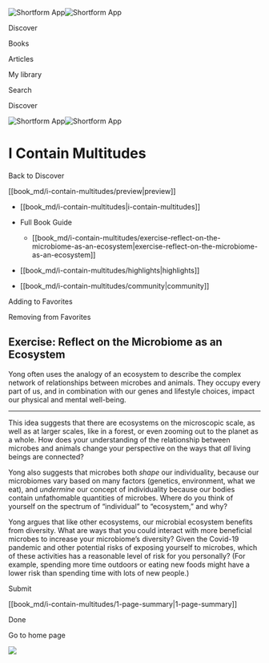 ![Shortform App](/img/logo.36a2399e.svg)![Shortform App](/img/logo-dark.70c1b072.svg)

Discover

Books

Articles

My library

Search

Discover

![Shortform App](/img/logo.36a2399e.svg)![Shortform App](/img/logo-dark.70c1b072.svg)

# I Contain Multitudes

Back to Discover

[[book_md/i-contain-multitudes/preview|preview]]

  * [[book_md/i-contain-multitudes|i-contain-multitudes]]
  * Full Book Guide

    * [[book_md/i-contain-multitudes/exercise-reflect-on-the-microbiome-as-an-ecosystem|exercise-reflect-on-the-microbiome-as-an-ecosystem]]
  * [[book_md/i-contain-multitudes/highlights|highlights]]
  * [[book_md/i-contain-multitudes/community|community]]



Adding to Favorites 

Removing from Favorites 

## Exercise: Reflect on the Microbiome as an Ecosystem

Yong often uses the analogy of an ecosystem to describe the complex network of relationships between microbes and animals. They occupy every part of us, and in combination with our genes and lifestyle choices, impact our physical and mental well-being.

* * *

This idea suggests that there are ecosystems on the microscopic scale, as well as at larger scales, like in a forest, or even zooming out to the planet as a whole. How does your understanding of the relationship between microbes and animals change your perspective on the ways that _all_ living beings are connected?

Yong also suggests that microbes both _shape_ our individuality, because our microbiomes vary based on many factors (genetics, environment, what we eat), and _undermine_ our concept of individuality because our bodies contain unfathomable quantities of microbes. Where do you think of yourself on the spectrum of “individual” to “ecosystem,” and why?

Yong argues that like other ecosystems, our microbial ecosystem benefits from diversity. What are ways that you could interact with more beneficial microbes to increase your microbiome’s diversity? Given the Covid-19 pandemic and other potential risks of exposing yourself to microbes, which of these activities has a reasonable level of risk for you personally? (For example, spending more time outdoors or eating new foods might have a lower risk than spending time with lots of new people.)

Submit 

[[book_md/i-contain-multitudes/1-page-summary|1-page-summary]]

Done

Go to home page 

![](https://bat.bing.com/action/0?ti=56018282&Ver=2&mid=a7bca38e-7e58-4f14-a5b7-f20c613e10da&sid=49fff5b0636c11eeb9c611038afc8668&vid=4a005010636c11ee80c703d4c4a7acd5&vids=0&msclkid=N&pi=0&lg=en-US&sw=800&sh=600&sc=24&nwd=1&tl=Shortform%20%7C%20Book&p=https%3A%2F%2Fwww.shortform.com%2Fapp%2Fbook%2Fi-contain-multitudes%2Fexercise-reflect-on-the-microbiome-as-an-ecosystem&r=&lt=325&evt=pageLoad&sv=1&rn=515684)
